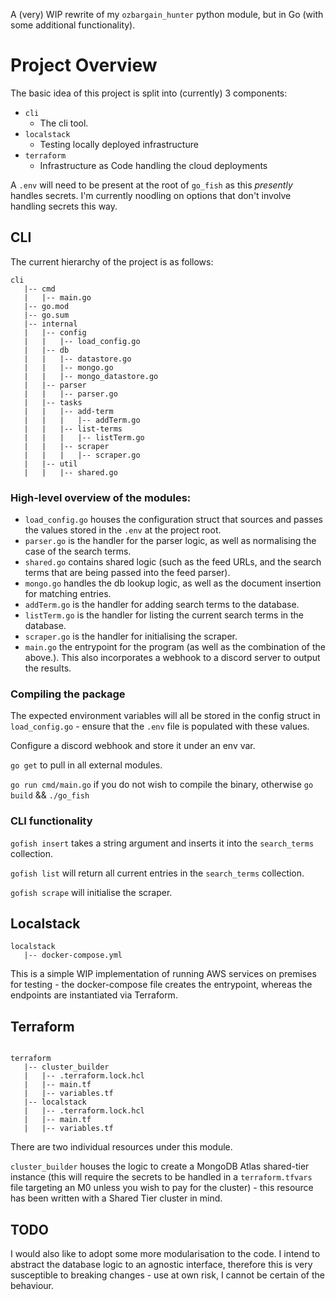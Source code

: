 A (very) WIP rewrite of my `ozbargain_hunter` python module, but in Go (with some additional functionality).

# Project Overview
The basic idea of this project is split into (currently) 3 components:
- `cli`
    - The cli tool.
- `localstack`
    - Testing locally deployed infrastructure
- `terraform`
    - Infrastructure as Code handling the cloud deployments

A `.env` will need to be present at the root of `go_fish` as this _presently_ handles secrets. I'm currently noodling on options that don't involve handling secrets this way.

## CLI

The current hierarchy of the project is as follows:
```
cli
   |-- cmd
   |   |-- main.go
   |-- go.mod
   |-- go.sum
   |-- internal
   |   |-- config
   |   |   |-- load_config.go
   |   |-- db
   |   |   |-- datastore.go
   |   |   |-- mongo.go
   |   |   |-- mongo_datastore.go
   |   |-- parser
   |   |   |-- parser.go
   |   |-- tasks
   |   |   |-- add-term
   |   |   |   |-- addTerm.go
   |   |   |-- list-terms
   |   |   |   |-- listTerm.go
   |   |   |-- scraper
   |   |   |   |-- scraper.go
   |   |-- util
   |   |   |-- shared.go
```

### High-level overview of the modules:
- `load_config.go` houses the configuration struct that sources and passes the values stored in the `.env` at the project root.
- `parser.go` is the handler for the parser logic, as well as normalising the case of the search terms.
- `shared.go` contains shared logic (such as the feed URLs, and the search terms that are being passed into the feed parser).
- `mongo.go` handles the db lookup logic, as well as the document insertion for matching entries.
- `addTerm.go` is the handler for adding search terms to the database.
- `listTerm.go` is the handler for listing the current search terms in the database.
- `scraper.go` is the handler for initialising the scraper. 
- `main.go` the entrypoint for the program (as well as the combination of the above.). This also incorporates a webhook to a discord server to output the results.

### Compiling the package
The expected environment variables will all be stored in the config struct in `load_config.go` - ensure that the `.env` file is populated with these values.

Configure a discord webhook and store it under an env var.

`go get` to pull in all external modules.

`go run cmd/main.go` if you do not wish to compile the binary, otherwise `go build` && `./go_fish`

### CLI functionality

`gofish insert` takes a string argument and inserts it into the `search_terms` collection.

`gofish list` will return all current entries in the `search_terms` collection.

`gofish scrape` will initialise the scraper.

## Localstack

```
localstack
   |-- docker-compose.yml
```

This is a simple WIP implementation of running AWS services on premises for testing - the docker-compose file creates the entrypoint, whereas the endpoints are instantiated via Terraform.

## Terraform
```

terraform
   |-- cluster_builder
   |   |-- .terraform.lock.hcl
   |   |-- main.tf
   |   |-- variables.tf
   |-- localstack
   |   |-- .terraform.lock.hcl
   |   |-- main.tf
   |   |-- variables.tf

```

There are two individual resources under this module. 

`cluster_builder` houses the logic to create a MongoDB Atlas shared-tier instance (this will require the secrets to be handled in a `terraform.tfvars` file targeting an M0 unless you wish to pay for the cluster) - this resource has been written with a Shared Tier cluster in mind. 

## TODO

I would also like to adopt some more modularisation to the code. I intend to abstract the database logic to an agnostic interface, therefore this is very susceptible to breaking changes - use at own risk, I cannot be certain of the behaviour. 
